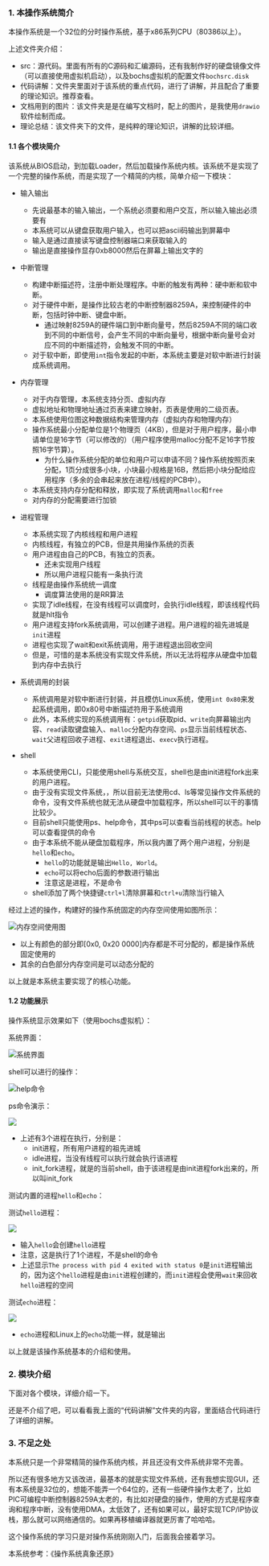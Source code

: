 

###  1. 本操作系统简介

本操作系统是一个32位的分时操作系统，基于x86系列CPU（80386以上）。

上述文件夹介绍：

- src：源代码。里面有所有的C源码和汇编源码，还有我制作好的硬盘镜像文件（可以直接使用虚拟机启动），以及bochs虚拟机的配置文件```bochsrc.disk```
- 代码讲解：文件夹里面对于该系统的重点代码，进行了讲解，并且配合了重要的理论知识。推荐查看。
- 文档用到的图片：该文件夹是是在编写文档时，配上的图片，是我使用```drawio```软件绘制而成。
- 理论总结：该文件夹下的文件，是纯粹的理论知识，讲解的比较详细。



#### 1.1 各个模块简介

该系统从BIOS启动，到加载Loader，然后加载操作系统内核。该系统不是实现了一个完整的操作系统，而是实现了一个精简的内核，简单介绍一下模块：

- 输入输出
  - 先说最基本的输入输出，一个系统必须要和用户交互，所以输入输出必须要有
  - 本系统可以从键盘获取用户输入，也可以把ascii码输出到屏幕中
  - 输入是通过直接读写键盘控制器端口来获取输入的
  - 输出是直接操作显存0xb8000然后在屏幕上输出文字的

- 中断管理
  - 构建中断描述符，注册中断处理程序。中断的触发有两种：硬中断和软中断。
  - 对于硬件中断，是操作比较古老的中断控制器8259A，来控制硬件的中断，包括时钟中断、键盘中断。
    - 通过映射8259A的硬件端口到中断向量号，然后8259A不同的端口收到不同的中断信号，会产生不同的中断向量号，根据中断向量号会对应不同的中断描述符，会触发不同的中断。
  - 对于软中断，即使用```int```指令发起的中断，本系统主要是对软中断进行封装成系统调用。
- 内存管理
  - 对于内存管理，本系统支持分页、虚拟内存
  - 虚拟地址和物理地址通过页表来建立映射，页表是使用的二级页表。
  - 本系统使用位图这种数据结构来管理内存（虚拟内存和物理内存）
  - 操作系统最小分配单位是1个物理页（4KB），但是对于用户程序，最小申请单位是16字节（可以修改的）（用户程序使用malloc分配不足16字节按照16字节算）。
    - 为什么操作系统分配的单位和用户可以申请不同？操作系统按照页来分配，1页分成很多小块，小块最小规格是16B，然后把小块分配给应用程序（多余的会串起来放在进程/线程的PCB中）。
  - 本系统支持内存分配和释放，即实现了系统调用```malloc```和```free```
  - 对内存的分配需要进行加锁

- 进程管理
  - 本系统实现了内核线程和用户进程
  - 内核线程，有独立的PCB，但是共用操作系统的页表
  - 用户进程由自己的PCB，有独立的页表。
    - 还未实现用户线程
    - 所以用户进程只能有一条执行流
  - 线程是由操作系统统一调度
    - 调度算法使用的是RR算法
  - 实现了idle线程，在没有线程可以调度时，会执行idle线程，即该线程代码就是hlt指令
  - 用户进程支持fork系统调用，可以创建子进程。用户进程的祖先进城是```init```进程
  - 进程也实现了wait和exit系统调用，用于进程退出回收空间
  - 但是，可惜的是本系统没有实现文件系统，所以无法将程序从硬盘中加载到内存中去执行
- 系统调用的封装
  - 系统调用是对软中断进行封装，并且模仿Linux系统，使用```int 0x80```来发起系统调用，即0x80号中断描述符用于系统调用
  - 此外，本系统实现的系统调用有：```getpid```获取pid、```write```向屏幕输出内容、```read```读取键盘输入、```malloc```分配内存空间、```ps```显示当前线程状态、```wait```父进程回收子进程、```exit```进程退出、```execv```执行进程。

- shell
  - 本系统使用CLI，只能使用shell与系统交互，shell也是由init进程fork出来的用户进程。
  - 由于没有实现文件系统，，所以目前无法使用cd、ls等常见操作文件系统的命令，没有文件系统也就无法从硬盘中加载程序，所以shell可以干的事情比较少。
  - 目前shell只能使用ps、help命令，其中ps可以查看当前线程的状态。help可以查看提供的命令
  - 由于本系统不能从硬盘加载程序，所以我内置了两个用户进程，分别是```hello```和```echo```。
    - ```hello```的功能就是输出```Hello, World```。
    - ```echo```可以将echo后面的参数进行输出
    - 注意这是进程，不是命令
  - shell添加了两个快捷键```ctrl+l```清除屏幕和```ctrl+u```清除当行输入

经过上述的操作，构建好的操作系统固定的内存空间使用如图所示：

![内存空间使用图](https://gitee.com/imcgr/image_blog/raw/master/20210625203205.png)

- 以上有颜色的部分即[0x0, 0x20 0000]内存都是不可分配的，都是操作系统固定使用的
- 其余的白色部分内存空间是可以动态分配的



以上就是本系统主要实现了的核心功能。



#### 1.2 功能展示

操作系统显示效果如下（使用bochs虚拟机）：

系统界面：

![系统界面](https://gitee.com/imcgr/image_blog/raw/master/20210625201339.png)



shell可以进行的操作：

![help命令](https://gitee.com/imcgr/image_blog/raw/master/20210625201435.png)

ps命令演示：

![](https://gitee.com/imcgr/image_blog/raw/master/20210625201521.png)

- 上述有3个进程在执行，分别是：
  - init进程，所有用户进程的祖先进城
  - idle进程，当没有线程可以执行就会执行该进程
  - init_fork进程，就是的当前shell，由于该进程是由init进程fork出来的，所以叫init_fork



测试内置的进程```hello```和```echo```：

测试```hello```进程：

![](https://gitee.com/imcgr/image_blog/raw/master/20210625201909.png)

- 输入```hello```会创建```hello```进程
- 注意，这是执行了1个进程，不是shell的命令
- 上述显示```The process with pid 4 exited with status 0```是```init```进程输出的，因为这个```hello```进程是由```init```进程创建的，而```init```进程会使用```wait```来回收```hello```进程的空间



测试```echo```进程：

![](https://gitee.com/imcgr/image_blog/raw/master/20210625202203.png)

- ```echo```进程和Linux上的```echo```功能一样，就是输出



以上就是该操作系统基本的介绍和使用。

### 2. 模块介绍

下面对各个模块，详细介绍一下。

还是不介绍了吧，可以看看我上面的“代码讲解”文件夹的内容，里面结合代码进行了详细的讲解。



### 3. 不足之处

本系统只是一个非常精简的操作系统内核，并且还没有文件系统非常不完善。

所以还有很多地方又该改进，最基本的就是实现文件系统，还有我想实现GUI，还有本系统是32位的，想能不能弄一个64位的，还有一些硬件操作太老了，比如PIC可编程中断控制器8259A太老的，有比如对硬盘的操作，使用的方式是程序查询和程序中断，没有使用DMA，太低效了，还有如果可以，最好实现TCP/IP协议栈，那么就可以网络通信的。如果再移植编译器就更厉害了哈哈哈。

这个操作系统的学习只是对操作系统刚刚入门，后面我会接着学习。









本系统参考：《操作系统真象还原》



